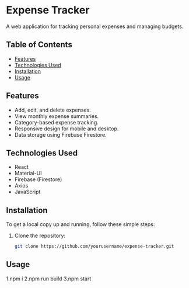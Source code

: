 # Expense Tracker

A web application for tracking personal expenses and managing budgets.

## Table of Contents
- [Features](#features)
- [Technologies Used](#technologies-used)
- [Installation](#installation)
- [Usage](#usage)

## Features
- Add, edit, and delete expenses.
- View monthly expense summaries.
- Category-based expense tracking.
- Responsive design for mobile and desktop.
- Data storage using Firebase Firestore.

## Technologies Used
- React
- Material-UI
- Firebase (Firestore)
- Axios
- JavaScript

## Installation
To get a local copy up and running, follow these simple steps:

1. Clone the repository:
   ```bash
   git clone https://github.com/yourusername/expense-tracker.git

## Usage

1.npm i
2.npm run build
3.npm start